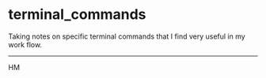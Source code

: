 # terminal_commands

Taking notes on specific terminal commands that I find very useful in my work flow.

---

HM
